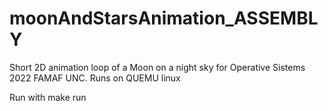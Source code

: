 # moonAndStarsAnimation_ASSEMBLY
Short 2D animation loop of a Moon on a night sky for Operative Sistems 2022 FAMAF UNC.
Runs on QUEMU linux

Run with make run
